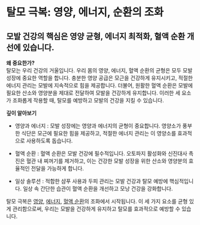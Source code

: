 
# 탈모 극복: 영양, 에너지, 순환의 조화
## 모발 건강의 핵심은 영양 균형, 에너지 최적화, 혈액 순환 개선에 있습니다.

  
**왜 중요한가?**  
탈모는 우리 건강의 거울입니다. 우리 몸의 영양, 에너지, 혈액 순환의 균형은 모두 모발 성장에 중요한 역할을 합니다. 충분한 영양 공급은 모근을 건강하게 유지시키고, 적절한 에너지 관리는 모발에 지속적으로 힘을 제공합니다. 더불어, 원활한 혈액 순환은 모발에 필요한 산소와 영양분을 제대로 전달하여 모발을 건강하게 유지합니다. 이러한 세 요소가 조화롭게 작용할 때, 탈모를 예방하고 모발의 건강을 지킬 수 있습니다.  
  
**깊이 알아보기**
 - 영양과 에너지 : 모발 성장에는 영양과 에너지의 균형이 중요합니다. 영양소가 풍부한 식단은 모근에 필요한 힘을 제공하고, 적절한 에너지 관리는 이 영양소를 효과적으로 사용하도록 돕습니다.  
  
 - 혈액 순환 : 혈액 순환은 모발 건강에 필수적입니다. 오토파지 활성화와 신진대사 촉진은 혈관 내 찌꺼기를 제거하고, 이는 건강한 모발 성장을 위한 산소와 영양분의 효율적인 전달을 가능하게 합니다.  
  
 - 일상 솔루션 : 적합한 샴푸 사용과 두피 관리는 모발 건강과 탈모 예방에 핵심적입니다. 일상 속 간단한 습관이 혈액 순환을 개선하고 모낭 건강을 강화합니다.  
  
탈모 극복은 [영양](https://frontier-three.vercel.app/kr/m04/m0403/m040301/m04030102), [에너지](https://frontier-three.vercel.app/kr/m04/m0403/m040301/m04030101), [혈액 순환](https://frontier-three.vercel.app/kr/m04/m0403/m040301/m04030103)의 조화에서 시작됩니다. 이 세 가지 요소를 균형 있게 관리함으로써, 우리는 모발을 건강하게 유지하고 탈모를 효과적으로 예방할 수 있습니다.  
  
<!--stackedit_data:
eyJoaXN0b3J5IjpbODU4ODc5MjMwXX0=
-->